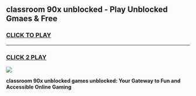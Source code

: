 
## classroom 90x unblocked - Play Unblocked Gmaes & Free
<h3>
<a href="https://news.freeplayer.one?title=classroom_90x_unblocked&ref=16F">CLICK TO PLAY</a></h3>
<hr>

<h3>
<a href="https://news.freeplayer.one?title=classroom_90x_unblocked&ref=16F">CLICK 2 PLAY</a>
  
</h3>

<a href="https://news.freeplayer.one?title=classroom_90x_unblocked&ref=16F/"><img src="https://clearcache.store/games.png"></a>


**classroom 90x unblocked games unblocked: Your Gateway to Fun and Accessible Online Gaming**
